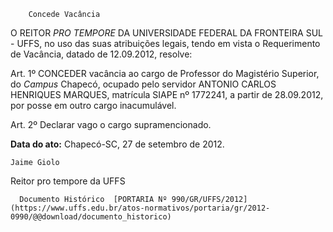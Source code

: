         Concede Vacância  

O REITOR *PRO TEMPORE* DA UNIVERSIDADE FEDERAL DA FRONTEIRA SUL - UFFS, no uso das suas atribuições legais, tendo em vista o Requerimento de Vacância, datado de 12.09.2012, resolve:

 Art. 1º CONCEDER vacância ao cargo de Professor do Magistério Superior, do *Campus* Chapecó, ocupado pelo servidor ANTONIO CARLOS HENRIQUES MARQUES, matrícula SIAPE nº 1772241, a partir de 28.09.2012, por posse em outro cargo inacumulável.

 Art. 2º Declarar vago o cargo supramencionado.

  

   **Data do ato:** Chapecó-SC, 27 de setembro de 2012.   
 

    Jaime Giolo   
 Reitor pro tempore da UFFS 

      Documento Histórico  [PORTARIA Nº 990/GR/UFFS/2012](https://www.uffs.edu.br/atos-normativos/portaria/gr/2012-0990/@@download/documento_historico)     
      